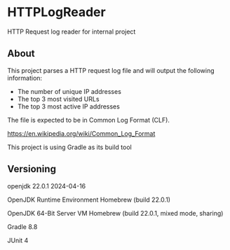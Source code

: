 # HTTPLogReader
HTTP Request log reader for internal project


## About

This project parses a HTTP request log file and will output the following information:

* The number of unique IP addresses
* The top 3 most visited URLs
* The top 3 most active IP addresses


The file is expected to be in Common Log Format (CLF).

https://en.wikipedia.org/wiki/Common_Log_Format

This project is using Gradle as its build tool




## Versioning


openjdk 22.0.1 2024-04-16

OpenJDK Runtime Environment Homebrew (build 22.0.1)

OpenJDK 64-Bit Server VM Homebrew (build 22.0.1, mixed mode, sharing)

Gradle 8.8

JUnit 4

